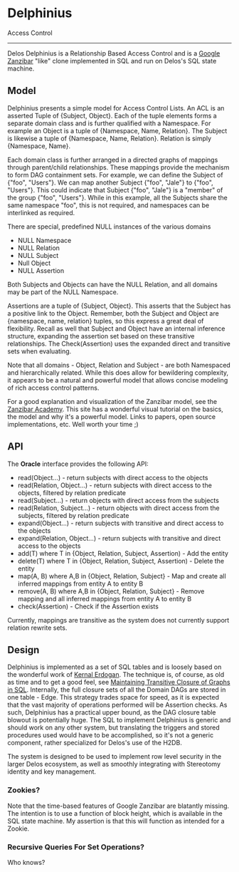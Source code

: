# Delphinius

Access Control
____
Delos Delphinius is a Relationship Based Access Control and is
a [Google Zanzibar](https://research.google/pubs/pub48190/) "like" clone implemented in SQL and run on Delos's SQL
state machine.

## Model

Delphinius presents a simple model for Access Control Lists. An ACL is an asserted Tuple of {Subject, Object}.
Each of the tuple elements forms a separate domain class and is further qualified with a Namespace. For example
an Object is a tuple of {Namespace, Name, Relation}. The Subject is likewise a tuple of {Namespace, Name, Relation}.
Relation is simply {Namespace, Name}.

Each domain class is further arranged in a directed graphs of mappings through parent/child relationships. These
mappings
provide the mechanism to form DAG containment sets. For example, we can define the Subject of {"foo", "Users"}. We can
map another Subject {"foo", "Jale"} to {"foo", "Users"}. This could indicate that Subject {"foo", "Jale"} is a "member"
of the group {"foo", "Users"}. While in this example, all the Subjects share the same namespace "foo", this is not
required, and namespaces can be interlinked as required.

There are special, predefined NULL instances of the various domains

* NULL Namespace
* NULL Relation
* NULL Subject
* Null Object
* NULL Assertion

Both Subjects and Objects can have the NULL Relation, and all domains may be part of the NULL Namespace.

Assertions are a tuple of {Subject, Object}. This asserts that the Subject has a positive link to the Object. Remember,
both the Subject and Object are {namespace, name, relation} tuples, so this express a great deal of flexibility. Recall
as well that Subject and Object have an internal inference structure, expanding the assertion set based on these
transitive relationships. The Check(Assertion) uses the expanded direct and transitive sets when evaluating.

Note that all domains - Object, Relation and Subject - are both Namespaced and hierarchically related. While this does
allow for bewildering complexity, it appears to be a natural and powerful model that allows concise modeling of rich
access control patterns.

For a good explanation and visualization of the Zanzibar model, see the [Zanzibar Academy](https://zanzibar.academy).
This site has a wonderful visual tutorial on the basics, the model and why it's a powerful model. Links to papers, open
source implementations, etc. Well worth your time ;)

## API

The  __Oracle__  interface provides the following API:

* read(Object...) - return subjects with direct access to the objects
* read(Relation, Object...) - return subjects with direct access to the objects, filtered by relation predicate
* read(Subject...) - return objects with direct access from the subjects
* read(Relation, Subject...) - return objects with direct access from the subjects, filtered by relation predicate
* expand(Object...) - return subjects with transitive and direct access to the objects
* expand(Relation, Object...) - return subjects with transitive and direct access to the objects
* add(T) where T in {Object, Relation, Subject, Assertion) - Add the entity
* delete(T) where T in {Object, Relation, Subject, Assertion) - Delete the entity
* map(A, B) where A,B in {Object, Relation, Subject} - Map and create all inferred mappings from entity A to entity B
* remove(A, B) where A,B in {Object, Relation, Subject} - Remove mapping and all inferred mappings from entity A to
  entity B
* check(Assertion) - Check if the Assertion exists

Currently, mappings are transitive as the system does not currently support relation rewrite sets.

## Design

Delphinius is implemented as a set of SQL tables and is loosely based on the wonderful work
of [Kernal Erdogan](https://www.codeproject.com/Articles/30380/A-Fairly-Capable-Authorization-Sub-System-with-Row). The
technique is, of course, as old as time and to get a good feel,
see [Maintaining Transitive Closure of Graphs in SQL](https://homepages.inf.ed.ac.uk/libkin/papers/tc-sql.pdf).
Internally, the full closure sets of all the Domain DAGs are stored in one table - Edge. This strategy trades space for
speed, as it is expected that the vast majority of operations performed will be Assertion checks. As such, Delphinius
has a practical upper bound, as the DAG closure table blowout is potentially huge. The SQL to implement Delphinius is
generic and should work on any other system, but translating the triggers and stored procedures used would have to be
accomplished, so it's not a generic component, rather specialized for Delos's use of the H2DB.

The system is designed to be used to implement row level security in the larger Delos ecosystem, as well as smoothly
integrating with Stereotomy identity and key management.

### Zookies?

Note that the time-based features of Google Zanzibar are blatantly missing. The intention is to use a function of block
height, which is available in the SQL state machine. My assertion is that this will function as intended for a Zookie.

### Recursive Queries For Set Operations?

Who knows?
